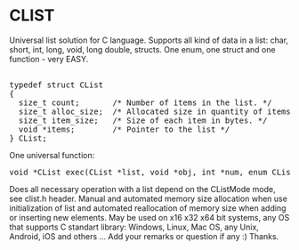 # CLIST
Universal list solution for C language.
Supports all kind of data in a list: char, short, int, long, void, long double, structs.
One enum, one struct and one function - very EASY.
<pre>  
typedef struct CList  
{  
  size_t count;       /* Number of items in the list. */  
  size_t alloc_size;  /* Allocated size in quantity of items */  
  size_t item_size;   /* Size of each item in bytes. */  
  void *items;        /* Pointer to the list */  
} CList;  
</pre>  
One universal function:  
<pre>
void *CList_exec(CList *list, void *obj, int *num, enum CListMode mode);
</pre>
Does all necessary operation with a list depend on the CListMode mode, see clist.h header.
Manual and automated memory size allocation when use initialization of list and
automated reallocation of memory size when adding or inserting new elements.
May be used on x16 x32 x64 bit systems, any OS that supports C standart library:
Windows, Linux, Mac OS, any Unix, Android, iOS and others ...
Add your remarks or question if any :) Thanks.
